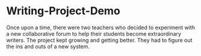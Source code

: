 # Writing-Project-Demo
Once upon a time, there were two teachers who decided to experiment with a new collaborative forum to help their students become extraordinary writers. 
The project kept growing and getting better.
They had to figure out the ins and outs of a new system.
